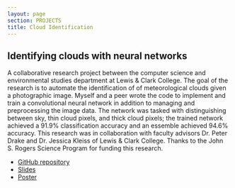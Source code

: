 ```yaml
---
layout: page
section: PROJECTS
title: Cloud Identification
---
```


## Identifying clouds with neural networks

A collaborative research project between the computer science and environmental studies department at Lewis & Clark College. The goal of the research is to automate the identification of of meteorological clouds given a photographic image. Myself and a peer wrote the code to implement and train a convolutional neural network in addition to managing and preprocessing the image data. The network was tasked with distinguishing between sky, thin cloud pixels, and thick cloud pixels; the trained network achieved a 91.9% classification accuracy and an essemble achieved 94.6% accuracy. This research was in collaboration with faculty advisors Dr. Peter Drake and Dr. Jessica Kleiss of Lewis & Clark College. Thanks to the John S. Rogers Science Program for funding this research.

* [GitHub repository](https://github.com/VISTAS-IVES/sky>)
* [Slides](/files/cloud_identification_presentation.pdf)
* [Poster](../files/cloud_identification_poster.pdf)